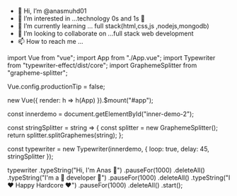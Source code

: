 - 👋 Hi, I’m @anasmuhd01
- 👀 I’m interested in ...technology 0s and 1s 🤯
- 🌱 I’m currently learning ... full stack(html,css,js ,nodejs,mongodb)
- 💞️ I’m looking to collaborate on ...full stack web development
- 📫 How to reach me ...

<!---
anasmuhd01/anasmuhd01 is a ✨ special ✨ repository because its `README.md` (this file) appears on your GitHub profile.
You can click the Preview link to take a look at your changes.
--->
import Vue from "vue";
import App from "./App.vue";
import Typewriter from "typewriter-effect/dist/core";
import GraphemeSplitter from "grapheme-splitter";

Vue.config.productionTip = false;

new Vue({
  render: h => h(App)
}).$mount("#app");

const innerdemo = document.getElementById("inner-demo-2");

const stringSplitter = string => {
  const splitter = new GraphemeSplitter();
  return splitter.splitGraphemes(string);
};

const typewriter = new Typewriter(innerdemo, {
  loop: true,
  delay: 45,
  stringSplitter
});

typewriter
  .typeString("Hi, I'm Anas 👋")
  .pauseFor(1000)
  .deleteAll()
  .typeString("I'm a 🚀  developer 🚀")
  .pauseFor(1000)
  .deleteAll()
  .typeString("I ❤️ Happy Hardcore ❤️")
  .pauseFor(1000)
  .deleteAll()
  .start();
